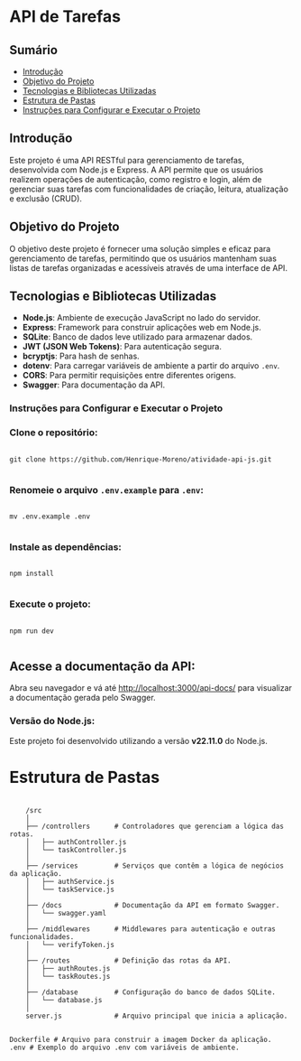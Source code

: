 # API de Tarefas

## Sumário
- [Introdução](#introdução)
- [Objetivo do Projeto](#objetivo-do-projeto)
- [Tecnologias e Bibliotecas Utilizadas](#tecnologias-e-bibliotecas-utilizadas)
- [Estrutura de Pastas](#estrutura-de-pastas)
- [Instruções para Configurar e Executar o Projeto](#instruções-para-configurar-e-executar-o-projeto)

## Introdução
Este projeto é uma API RESTful para gerenciamento de tarefas, desenvolvida com Node.js e Express. A API permite que os usuários realizem operações de autenticação, como registro e login, além de gerenciar suas tarefas com funcionalidades de criação, leitura, atualização e exclusão (CRUD).

## Objetivo do Projeto
O objetivo deste projeto é fornecer uma solução simples e eficaz para gerenciamento de tarefas, permitindo que os usuários mantenham suas listas de tarefas organizadas e acessíveis através de uma interface de API.

## Tecnologias e Bibliotecas Utilizadas
- **Node.js**: Ambiente de execução JavaScript no lado do servidor.
- **Express**: Framework para construir aplicações web em Node.js.
- **SQLite**: Banco de dados leve utilizado para armazenar dados.
- **JWT (JSON Web Tokens)**: Para autenticação segura.
- **bcryptjs**: Para hash de senhas.
- **dotenv**: Para carregar variáveis de ambiente a partir do arquivo `.env`.
- **CORS**: Para permitir requisições entre diferentes origens.
- **Swagger**: Para documentação da API.
        
<h3>Instruções para Configurar e Executar o Projeto</h3>

  <h3>Clone o repositório:</h3>
  <pre><code>
git clone https://github.com/Henrique-Moreno/atividade-api-js.git
    </code></pre>

  <h3>Renomeie o arquivo <code>.env.example</code> para <code>.env</code>:</h3>
    <pre><code>
mv .env.example .env
    </code></pre>

  <h3>Instale as dependências:</h3>
    <pre><code>
npm install
    </code></pre>

  <h3>Execute o projeto:</h3>
    <pre><code>
npm run dev
    </code></pre>

  <h2>Acesse a documentação da API:</h2>
    <p>Abra seu navegador e vá até <a href="http://localhost:3001/api-docs/">http://localhost:3000/api-docs/</a> para visualizar a documentação gerada pelo Swagger.</p>

  <h3>Versão do Node.js:</h3>
    <p>Este projeto foi desenvolvido utilizando a versão <strong>v22.11.0</strong> do Node.js.</p>

 <h1>Estrutura de Pastas</h1>
    <pre>
        <code>
    /src
    │
    ├── /controllers      # Controladores que gerenciam a lógica das rotas.
    │   ├── authController.js
    │   └── taskController.js
    │
    ├── /services         # Serviços que contêm a lógica de negócios da aplicação.
    │   ├── authService.js
    │   └── taskService.js
    │
    ├── /docs             # Documentação da API em formato Swagger.
    │   └── swagger.yaml
    │
    ├── /middlewares      # Middlewares para autenticação e outras funcionalidades.
    │   └── verifyToken.js
    │
    ├── /routes           # Definição das rotas da API.
    │   ├── authRoutes.js
    │   └── taskRoutes.js
    │
    ├── /database         # Configuração do banco de dados SQLite.
    │   └── database.js
    │
    server.js             # Arquivo principal que inicia a aplicação.

Dockerfile            # Arquivo para construir a imagem Docker da aplicação.
.env                  # Exemplo do arquivo .env com variáveis de ambiente.
        </code>
    </pre>
